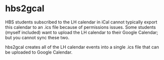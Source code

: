 # hbs2gcal

HBS students subscribed to the LH calendar in iCal cannot typically export this calendar to an .ics file because of permissions issues. Some students (myself included) want to upload the LH calendar to their Google Calendar; but you cannot sync these two. 

hbs2gcal creates all of the LH calendar events into a single .ics file that can be uploaded to Google Calendar.
